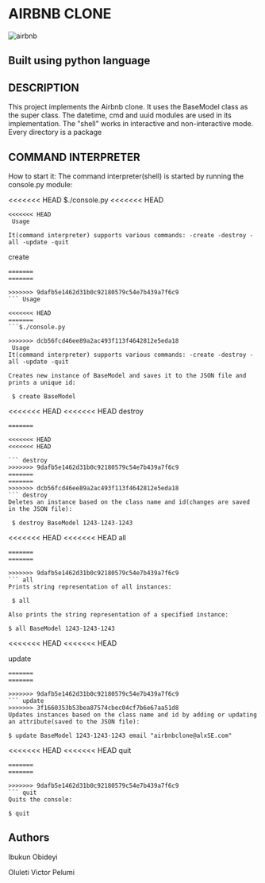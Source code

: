 # AIRBNB CLONE

![airbnb](https://user-images.githubusercontent.com/83606182/183284424-59181430-8fcb-46ed-bf00-8333c1d89c13.png)

## Built using python language

## DESCRIPTION

This project implements the Airbnb clone. It uses the BaseModel class as the super class. The datetime, cmd and uuid modules are used in its implementation. The "shell" works in interactive and non-interactive mode. Every directory is a package

## COMMAND INTERPRETER

How to start it:
The command interpreter(shell) is started by running the console.py module:

<<<<<<< HEAD
 $./console.py
<<<<<<< HEAD
```
<<<<<<< HEAD
 Usage
```
```
It(command interpreter) supports various commands: -create -destroy -all -update -quit
```
 create
```
=======
=======

>>>>>>> 9dafb5e1462d31b0c92180579c54e7b439a7f6c9
``` Usage

<<<<<<< HEAD
=======
```$./console.py

>>>>>>> dcb56fcd46ee89a2ac493f113f4642812e5eda18
 Usage
It(command interpreter) supports various commands: -create -destroy -all -update -quit
```

``` create
Creates new instance of BaseModel and saves it to the JSON file and prints a unique id:

 $ create BaseModel
```
<<<<<<< HEAD
<<<<<<< HEAD
 destroy
```
=======

<<<<<<< HEAD
<<<<<<< HEAD

``` destroy
>>>>>>> 9dafb5e1462d31b0c92180579c54e7b439a7f6c9
=======
=======
>>>>>>> dcb56fcd46ee89a2ac493f113f4642812e5eda18
``` destroy
Deletes an instance based on the class name and id(changes are saved in the JSON file):

 $ destroy BaseModel 1243-1243-1243
```
<<<<<<< HEAD
<<<<<<< HEAD
 all
```
=======
=======

>>>>>>> 9dafb5e1462d31b0c92180579c54e7b439a7f6c9
``` all
Prints string representation of all instances:

 $ all

Also prints the string representation of a specified instance:

$ all BaseModel 1243-1243-1243
```
<<<<<<< HEAD
<<<<<<< HEAD

 update
```
=======
=======

>>>>>>> 9dafb5e1462d31b0c92180579c54e7b439a7f6c9
``` update
>>>>>>> 3f1660353b53bea87574cbec04cf7b6e67aa51d8
Updates instances based on the class name and id by adding or updating an attribute(saved to the JSON file):

$ update BaseModel 1243-1243-1243 email "airbnbclone@alxSE.com"
```
<<<<<<< HEAD
<<<<<<< HEAD
 quit
```
=======
=======

>>>>>>> 9dafb5e1462d31b0c92180579c54e7b439a7f6c9
``` quit
Quits the console:

$ quit
```

## Authors

Ibukun Obideyi

Oluleti Victor Pelumi
